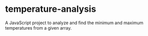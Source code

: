 # temperature-analysis
A JavaScript project to analyze and find the minimum and maximum temperatures from a given array.
